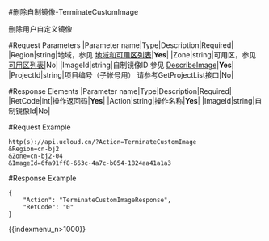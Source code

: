 #删除自制镜像-TerminateCustomImage

删除用户自定义镜像

#Request Parameters
|Parameter name|Type|Description|Required|
|Region|string|地域，参见 [地域和可用区列表](../summary/regionlist.html)|**Yes**|
|Zone|string|可用区，参见 [可用区列表](../summary/regionlist.html)|No|
|ImageId|string|自制镜像ID 参见 [DescribeImage](describe_image.html)|**Yes**|
|ProjectId|string|项目编号（子帐号用） 请参考GetProjectList接口|No|


#Response Elements
|Parameter name|Type|Description|Required|
|RetCode|int|操作返回码|**Yes**|
|Action|string|操作名称|**Yes**|
|ImageId|string|自制镜像Id|No|

#Request Example
```
http(s)://api.ucloud.cn/?Action=TerminateCustomImage
&Region=cn-bj2
&Zone=cn-bj2-04
&ImageId=6fa91ff8-663c-4a7c-b054-1824aa41a1a3
```
#Response Example
```
{
    "Action": "TerminateCustomImageResponse",
    "RetCode": "0"
}
```

{{indexmenu_n>1000}}